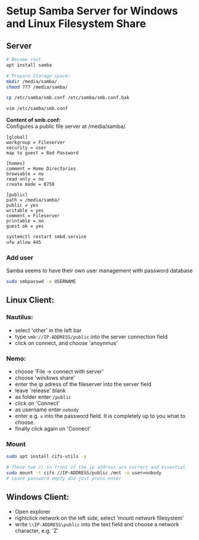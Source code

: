 # Setup Samba Server for Windows and Linux Filesystem Share

## Server
```bash
# Become root
apt install samba

# Prepare Storage space:
mkdir /media/samba/
chmod 777 /media/samba/

cp /etc/samba/smb.conf /etc/samba/smb.conf.bak

vim /etc/samba/smb.conf
```

**Content of smb.conf:** \
Configures a public file server at /media/samba/.
```
[global]
workgroup = Fileserver
security = user
map to guest = Bad Password

[homes]
comment = Home Directories
browsable = no
read only = no
create mode = 0750

[public]
path = /media/samba/
public = yes
writable = yes
comment = Fileserver
printable = no
guest ok = yes
```

```bash
systemctl restart smbd.service
ufw allow 445
```

### Add user

Samba seems to have their own user management with password database

```bash
sudo smbpasswd -a USERNAME
```

## Linux Client:
### Nautilus:
- select 'other' in the left bar
- type `smb://IP-ADDRESS/public` into the server connection field
- click on connect, and choose 'anoynmus'

### Nemo:
- choose 'File -> connect with server'
- choose 'windows share'
- enter the ip adress of the fileserver into the server field
- leave 'release' blank
- as folder enter `/public`
- click on 'Connect'
- as username enter `nobody`
- enter e.g. `x` into the password field. It is completely up to you what to choose.
- finally click again on 'Connect'

### Mount
```bash
sudo apt install cifs-utils -y

# These two // in front of the ip address are correct and essential
sudo mount -t cifs //IP-ADDRESS/public /mnt -o user=nobody
# Leave password empty and just press enter
```

## Windows Client:
- Open explorer
- rightclick network on the left side, select 'mount network filesystem'
- write `\\IP-ADDRESS\public` into the text field and choose a network character, e.g. 'Z'
